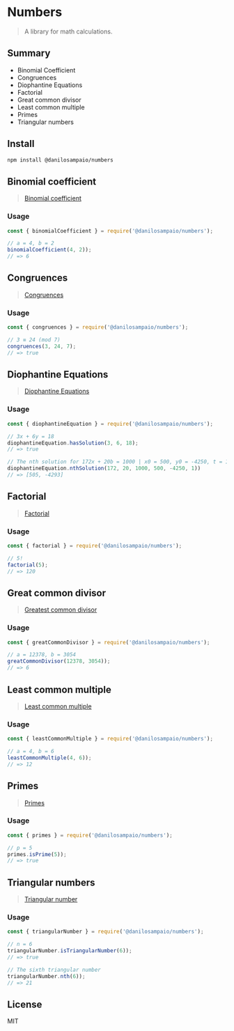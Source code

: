 # Numbers
> A library for math calculations. 

## Summary
- Binomial Coefficient
- Congruences
- Diophantine Equations
- Factorial
- Great common divisor
- Least common multiple
- Primes
- Triangular numbers


## Install
```sh
npm install @danilosampaio/numbers
```

## Binomial coefficient
> [Binomial coefficient](https://en.wikipedia.org/wiki/Binomial_coefficient)

### Usage
```js
const { binomialCoefficient } = require('@danilosampaio/numbers');

// a = 4, b = 2
binomialCoefficient(4, 2));
// => 6

```

## Congruences
> [Congruences](https://en.wikibooks.org/wiki/Number_Theory/Congruences)

### Usage
```js
const { congruences } = require('@danilosampaio/numbers');

// 3 ≡ 24 (mod 7)
congruences(3, 24, 7);
// => true

```

## Diophantine Equations
> [Diophantine Equations](https://en.wikipedia.org/wiki/Diophantine_equation)

### Usage
```js
const { diophantineEquation } = require('@danilosampaio/numbers');

// 3x + 6y = 18
diophantineEquation.hasSolution(3, 6, 18);
// => true

// The nth solution for 172x + 20b = 1000 | x0 = 500, y0 = -4250, t = 1
diophantineEquation.nthSolution(172, 20, 1000, 500, -4250, 1))
// => [505, -4293]

```


## Factorial
> [Factorial](https://en.wikipedia.org/wiki/Factorial)

### Usage
```js
const { factorial } = require('@danilosampaio/numbers');

// 5!
factorial(5);
// => 120

```


## Great common divisor
> [Greatest common divisor](https://en.wikipedia.org/wiki/Greatest_common_divisor)

### Usage
```js
const { greatCommonDivisor } = require('@danilosampaio/numbers');

// a = 12378, b = 3054
greatCommonDivisor(12378, 3054));
// => 6

```


## Least common multiple
> [Least common multiple](https://en.wikipedia.org/wiki/Least_common_multiple)

### Usage
```js
const { leastCommonMultiple } = require('@danilosampaio/numbers');

// a = 4, b = 6
leastCommonMultiple(4, 6));
// => 12

```


## Primes
> [Primes](https://en.wikipedia.org/wiki/Prime_number)

### Usage
```js
const { primes } = require('@danilosampaio/numbers');

// p = 5
primes.isPrime(5));
// => true

```



## Triangular numbers
> [Triangular number](https://en.wikipedia.org/wiki/Triangular_number)

### Usage
```js
const { triangularNumber } = require('@danilosampaio/numbers');

// n = 6
triangularNumber.isTriangularNumber(6));
// => true

// The sixth triangular number
triangularNumber.nth(6));
// => 21

```


## License
MIT